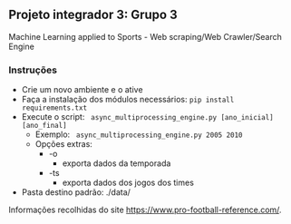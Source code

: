 ## Projeto integrador 3: Grupo 3
Machine Learning applied to Sports - Web scraping/Web Crawler/Search Engine

### Instruções
 - Crie um novo ambiente e o ative
 - Faça a instalação dos módulos necessários: ``` pip install requirements.txt ``` 
 - Execute o script: ``` async_multiprocessing_engine.py [ano_inicial] [ano_final]```
   - Exemplo:  ``` async_multiprocessing_engine.py 2005 2010```
   - Opções extras:
     - -o 
       - exporta dados da temporada
     - -ts
       - exporta dados dos jogos dos times
 - Pasta destino padrão: ./data/
 
Informações recolhidas do site https://www.pro-football-reference.com/.
